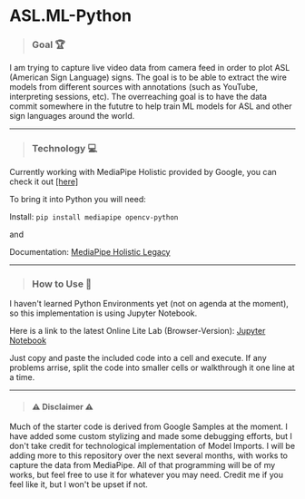 # ASL.ML-Python

>### Goal 🏆

I am trying to capture live video data from camera feed in order to plot ASL (American Sign Language) signs. The goal is to be able to extract the wire models from different sources with annotations (such as YouTube, interpreting sessions, etc). The overreaching goal is to have the data commit somewhere in the fututre to help train ML models for ASL and other sign languages around the world.
<hr>

>### Technology 💻

Currently working with MediaPipe Holistic provided by Google, you can check it out [[here]](https://mediapipe-studio.webapps.google.com/home)

To bring it into Python you will need:

Install: ```pip install mediapipe opencv-python```

  and

Documentation: [MediaPipe Holistic Legacy](https://github.com/google/mediapipe/blob/master/docs/solutions/holistic.md)
<hr>

>### How to Use 🧰

I haven't learned Python Environments yet (not on agenda at the moment), so this implementation is using Jupyter Notebook.

Here is a link to the latest Online Lite Lab (Browser-Version): [Jupyter Notebook](https://jupyter.org/try-jupyter/lab/?path=notebooks%2FIntro.ipynb)

Just copy and paste the included code into a cell and execute. If any problems arrise, split the code into smaller cells or walkthrough it one line at a time. 
<hr>

>#### ⚠️ Disclaimer ⚠️

Much of the starter code is derived from Google Samples at the moment. I have added some custom stylizing and made some debugging efforts, but I don't take credit for technological implementation of Model Imports. I will be adding more to this repository over the next several months, with works to capture the data from MediaPipe. All of that programming will be of my works, but feel free to use it for whatever you may need. Credit me if you feel like it, but I won't be upset if not. 


